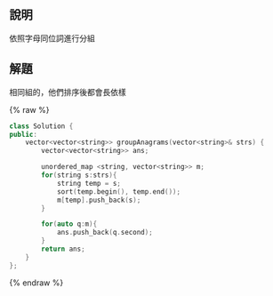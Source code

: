 ## 說明

依照字母同位詞進行分組

## 解題

相同組的，他們排序後都會長依樣

{% raw %}

```cpp
class Solution {
public:
    vector<vector<string>> groupAnagrams(vector<string>& strs) {
        vector<vector<string>> ans;

        unordered_map <string, vector<string>> m;
        for(string s:strs){
            string temp = s;
            sort(temp.begin(), temp.end());
            m[temp].push_back(s);
        }

        for(auto q:m){
            ans.push_back(q.second);
        }
        return ans;
    }
};
```

{% endraw %}
